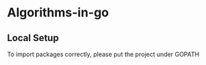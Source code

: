 # Algorithms-in-go

## Local Setup
To import packages correctly, please put the project under GOPATH
